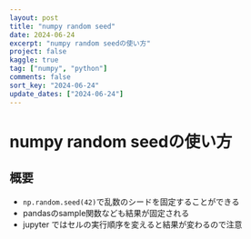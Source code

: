 ```yaml
---
layout: post
title: "numpy random seed"
date: 2024-06-24
excerpt: "numpy random seedの使い方"
project: false
kaggle: true
tag: ["numpy", "python"]
comments: false
sort_key: "2024-06-24"
update_dates: ["2024-06-24"]
---
```


# numpy random seedの使い方

## 概要
 - `np.random.seed(42)`で乱数のシードを固定することができる
 - pandasのsample関数なども結果が固定される
 - jupyter ではセルの実行順序を変えると結果が変わるので注意
